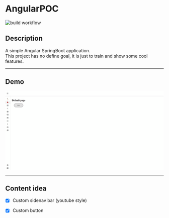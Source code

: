# AngularPOC
![build workflow](https://github.com/hdescottes/AngularPOC/actions/workflows/build.yml/badge.svg)

## Description

<p>A simple Angular SpringBoot application. <br>
This project has no define goal, it is just to train and show some cool features.</p>

-------
## Demo
<p align = "center">
    <img src="./app-api/src/main/resources/demo/demo.gif"/>
</p>

-------
## Content idea
- [x] Custom sidenav bar (youtube style)

- [x] Custom button


